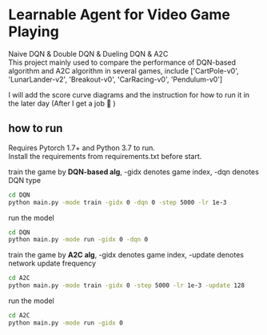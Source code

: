 # Learnable Agent for Video Game Playing
Naive DQN & Double DQN & Dueling DQN & A2C <br>
This project mainly used to compare the performance of DQN-based algorithm and A2C algorithm in several games, include ['CartPole-v0', 'LunarLander-v2', 'Breakout-v0', 'CarRacing-v0', 'Pendulum-v0'] 

I will add the score curve diagrams and the instruction for how to run it in the later day (After I get a job 🤣 )

## how to run

Requires Pytorch 1.7+ and Python 3.7 to run.<br>
Install the requirements from requirements.txt before start.

train the game by **DQN-based alg**, -gidx denotes game index, -dqn denotes DQN type
```sh
cd DQN
python main.py -mode train -gidx 0 -dqn 0 -step 5000 -lr 1e-3
```
run the model
```sh
cd DQN
python main.py -mode run -gidx 0 -dqn 0
```

train the game by **A2C alg**, -gidx denotes game index, -update denotes network update frequency
```sh
cd A2C
python main.py -mode train -gidx 0 -step 5000 -lr 1e-3 -update 128
```
run the model
```sh
cd A2C
python main.py -mode run -gidx 0
```
